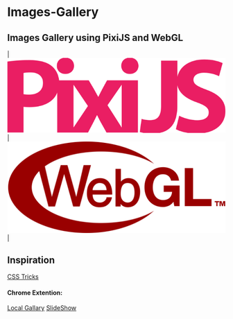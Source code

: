# Images-Gallery
Images Gallery using PixiJS and WebGL
---
| ![PixiJS](https://raw.githubusercontent.com/circusdirem/Images-Gallery/main/.repofiles/icons/Pixijs.svg) | ![WebGl](https://raw.githubusercontent.com/circusdirem/Images-Gallery/main/.repofiles/icons/WebGl.svg) |

## Inspiration

[CSS Tricks](https://css-tricks.com/building-an-images-gallery-using-pixijs-and-webgl/)

#### Chrome Extention:
[Local Gallary](https://chrome.google.com/webstore/detail/localgalleryviewerextensi/opheklanmaieaeneebdohfpbjkhcgilk)
[SlideShow](https://chrome.google.com/webstore/detail/slideshow/dhfkiofcnkapfpcpcpaindoikmimefnc)

